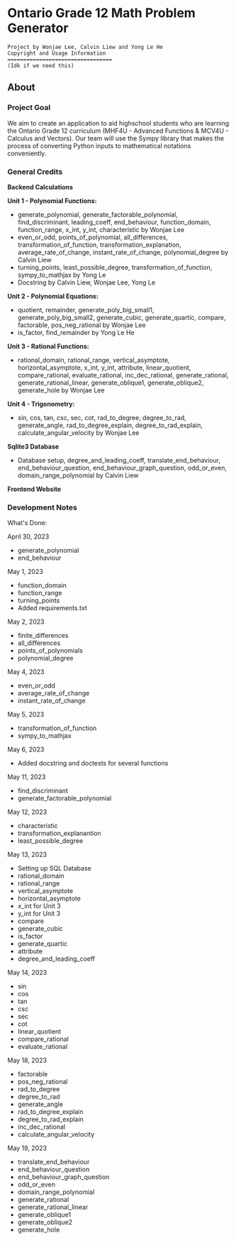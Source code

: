 # Ontario Grade 12 Math Problem Generator #

```
Project by Wonjae Lee, Calvin Liew and Yong Le He
Copyright and Usage Information
=================================
(Idk if we need this)

```

## **About** ##

### **Project Goal** ###
  We aim to create an application to aid highschool students who are learning the Ontario Grade 12 curriculum (MHF4U - Advanced Functions & MCV4U - Calculus and Vectors). Our team will use the Sympy library that makes the process of converting Python inputs to mathematical notations conveniently.


### **General Credits** ###

**Backend Calculations**

**Unit 1 - Polynomial Functions:**
* generate_polynomial, generate_factorable_polynomial, find_discriminant, leading_coeff, end_behaviour, function_domain, function_range, x_int, y_int, characteristic by Wonjae Lee
* even_or_odd, points_of_polynomial, all_differences, transformation_of_function, transformation_explanation, average_rate_of_change, instant_rate_of_change, polynomial_degree by Calvin Liew
* turning_points, least_possible_degree, transformation_of_function, sympy_to_mathjax by Yong Le
* Docstring by Calvin Liew, Wonjae Lee, Yong Le

**Unit 2 - Polynomial Equations:**
* quotient, remainder, generate_poly_big_small1, generate_poly_big_small2, generate_cubic, generate_quartic, compare, factorable, pos_neg_rational by Wonjae Lee
* is_factor, find_remainder by Yong Le He

**Unit 3 - Rational Functions:**
* rational_domain, rational_range, vertical_asymptote, horizontal_asymptote, x_int, y_int, attribute, linear_quotient, compare_rational, evaluate_rational, inc_dec_rational, generate_rational, generate_rational_linear, generate_oblique1, generate_oblique2, generate_hole by Wonjae Lee

**Unit 4 - Trigonometry:**
* sin, cos, tan, csc, sec, cot, rad_to_degree, degree_to_rad, generate_angle, rad_to_degree_explain, degree_to_rad_explain, calculate_angular_velocity by Wonjae Lee

**Sqlite3 Database**
* Database setup, degree_and_leading_coeff, translate_end_behaviour, end_behaviour_question, end_behaviour_graph_question, odd_or_even, domain_range_polynomial by Calvin Liew

**Frontend Website**


### **Development Notes** ###

What's Done:

April 30, 2023
* generate_polynomial
* end_behaviour

May 1, 2023
* function_domain
* function_range
* turning_points
* Added requirements.txt

May 2, 2023
* finite_differences
* all_differences
* points_of_polynomials
* polynomial_degree

May 4, 2023
* even_or_odd
* average_rate_of_change
* instant_rate_of_change

May 5, 2023
* transformation_of_function
* sympy_to_mathjax

May 6, 2023
* Added docstring and doctests for several functions

May 11, 2023
* find_discriminant
* generate_factorable_polynomial

May 12, 2023
* characteristic
* transformation_explanantion
* least_possible_degree

May 13, 2023
* Setting up SQL Database
* rational_domain 
* rational_range 
* vertical_asymptote
* horizontal_asymptote 
* x_int for Unit 3
* y_int for Unit 3
* compare
* generate_cubic
* is_factor
* generate_quartic
* attribute
* degree_and_leading_coeff

May 14, 2023
* sin
* cos
* tan
* csc
* sec
* cot
* linear_quotient
* compare_rational
* evaluate_rational

May 18, 2023
* factorable
* pos_neg_rational
* rad_to_degree
* degree_to_rad
* generate_angle
* rad_to_degree_explain
* degree_to_rad_explain
* inc_dec_rational
* calculate_angular_velocity

May 19, 2023
* translate_end_behaviour
* end_behaviour_question
* end_behaviour_graph_question
* odd_or_even
* domain_range_polynomial
* generate_rational
* generate_rational_linear
* generate_oblique1
* generate_oblique2
* generate_hole
